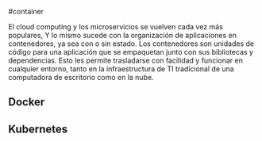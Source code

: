 #container 


El cloud computing y los microservicios se vuelven cada vez más populares, Y lo mismo sucede con la organización de aplicaciones en contenedores, ya sea con o sin estado. Los contenedores son unidades de código para una aplicación que se empaquetan junto con sus bibliotecas y dependencias. Esto les permite trasladarse con facilidad y funcionar en cualquier entorno, tanto en la infraestructura de TI tradicional de una computadora de escritorio como en la nube. 


## Docker

## Kubernetes 